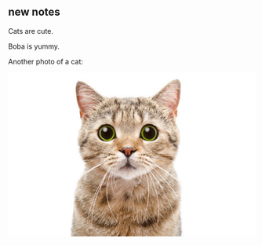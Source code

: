 ## new notes

Cats are cute.

Boba is yummy.

Another photo of a cat:

![alt text](figs/leung_cat2.jpg "Title")
